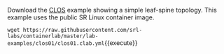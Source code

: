 Download the [CLOS](https://containerlab.srlinux.dev/lab-examples/min-clos/) example showing a simple leaf-spine topology.
This example uses the public SR Linux container image.

`wget https://raw.githubusercontent.com/srl-labs/containerlab/master/lab-examples/clos01/clos01.clab.yml`{{execute}}
